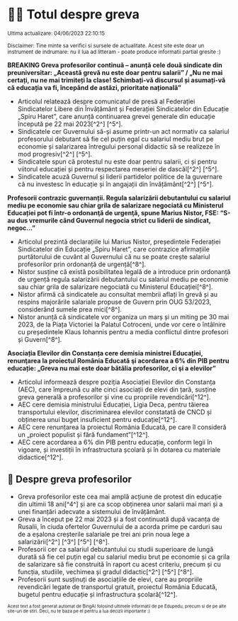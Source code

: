 # 👩‍🏫 Totul despre greva
<sub>Ultima actualizare: 04/06/2023 22:10:15</sub>

<sub>Disclaimer: Tine minte sa verifici si sursele de actualitate. Acest site este doar un instrument de indrumare: nu il lua ad litteram - poate produce informatii partial gresite :)</sub>

**BREAKING Greva profesorilor continuă – anunță cele două sindicate din preuniversitar: „Această grevă nu este doar pentru salarii” / „Nu ne mai certați, nu ne mai trimiteți la clase! Schimbați-vă discursul și asumați-vă că educația va fi, începând de astăzi, prioritate națională”**

- Articolul relatează despre comunicatul de presă al Federației Sindicatelor Libere din Învățământ și Federației Sindicatelor din Educație „Spiru Haret”, care anunță continuarea grevei generale din educație începută pe 22 mai 2023[^2^] [^5^].
- Sindicatele cer Guvernului să-și asume printr-un act normativ ca salariul profesorului debutant să fie cel puțin egal cu salariul mediu brut pe economie și salarizarea întregului personal didactic să se realizeze în mod progresiv[^2^] [^5^].
- Sindicatele spun că protestul nu este doar pentru salarii, ci și pentru viitorul educației și pentru respectarea meseriei de dascăl[^2^] [^5^].
- Sindicatele acuză Guvernul și liderii partidelor politice de la guvernare că nu investesc în educație și în angajații din învățământ[^2^] [^5^].

**Profesorii contrazic guvernanții. Regula salarizării debutantului cu salariul mediu pe economie sau chiar grila de salarizare negociată cu Ministerul Educației pot fi într-o ordonanţă de urgenţă, spune Marius Nistor, FSE: “S-au dus vremurile când Guvernul negocia strict cu liderii de sindicat, negoc...”**

- Articolul prezintă declarațiile lui Marius Nistor, președintele Federației Sindicatelor din Educație „Spiru Haret”, care contrazice afirmațiile purtătorului de cuvânt al Guvernului că nu se poate crește salariul profesorilor prin ordonanță de urgență[^8^].
- Nistor susține că există posibilitatea legală de a introduce prin ordonanță de urgență regula salarizării debutantului cu salariul mediu pe economie sau chiar grila de salarizare negociată cu Ministerul Educației[^8^].
- Nistor afirmă că sindicatele au consultat membrii aflați în grevă și au respins majorările salariale propuse de Guvern prin OUG 53/2023, considerând sumele prea mici[^8^].
- Nistor anunță că sindicatele vor organiza un marș și un miting pe 30 mai 2023, de la Piața Victoriei la Palatul Cotroceni, unde vor cere o întâlnire cu președintele Klaus Iohannis pentru a media conflictul dintre profesori și Guvern[^8^].

**Asociația Elevilor din Constanța cere demisia ministrei Educației, renunţarea la proiectul România Educată şi acordarea a 6% din PIB pentru educație: „Greva nu mai este doar bătălia profesorilor, ci şi a elevilor”**

- Articolul informează despre poziția Asociației Elevilor din Constanța (AEC), care împreună cu alte cinci asociații de elevi din țară, susține greva generală a profesorilor și vine cu propriile revendicări[^12^].
- AEC cere demisia ministrului Educației, Ligia Deca, pentru tăierea transportului elevilor, discriminarea elevilor constatată de CNCD și obținerea unui buget insuficient pentru educație[^12^].
- AEC cere renunțarea la proiectul România Educată, pe care îl consideră un „proiect populist și fără fundament”[^12^].
- AEC cere acordarea a 6% din PIB pentru educație, conform legii în vigoare, și investiții în infrastructura școlară și în dotarea cu materiale didactice[^12^].

## 🏫 Despre greva profesorilor

- Greva profesorilor este cea mai amplă acțiune de protest din educație din ultimii 18 ani[^4^] și are ca scop obținerea unor salarii mai mari și a unei finanțări adecvate a sistemului de învățământ.
- Greva a început pe 22 mai 2023 și a fost continuată după vacanța de Rusalii, în ciuda ofertelor Guvernului de a acorda prime pe carduri sau de a eșalona creșterile salariale pe trei ani prin noua lege a salarizării[^2^] [^3^] [^5^] [^8^].
- Profesorii cer ca salariul debutantului cu studii superioare de lungă durată să fie cel puțin egal cu salariul mediu brut pe economie și ca grila de salarizare să fie construită în raport cu acest criteriu, precum și cu funcția, studiile, vechimea și gradul didactic[^2^] [^5^] [^8^].
- Profesorii sunt susținuți de asociațiile de elevi, care au propriile revendicări legate de transportul gratuit, proiectul România Educată, bugetul pentru educație și infrastructura școlară[^12^].


<sub><sub>Acest text a fost generat automat de BingAI folosind ultimele informatii de pe Edupedu, precum si de pe alte site-uri de stiri. Deci, nu te baza pe el pentru a lua decizii importante :)</sub></sub>
